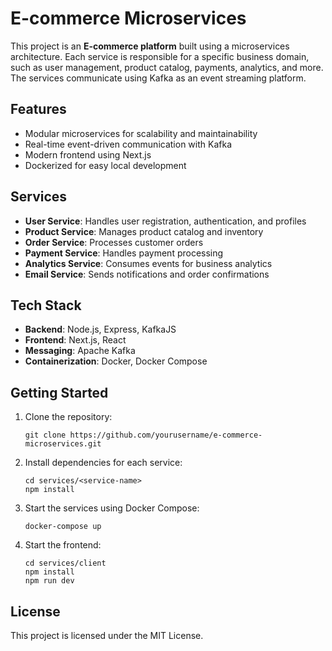 # E-commerce Microservices

This project is an **E-commerce platform** built using a microservices architecture. Each service is responsible for a specific business domain, such as user management, product catalog, payments, analytics, and more. The services communicate using Kafka as an event streaming platform.

## Features

- Modular microservices for scalability and maintainability
- Real-time event-driven communication with Kafka
- Modern frontend using Next.js
- Dockerized for easy local development

## Services

- **User Service**: Handles user registration, authentication, and profiles
- **Product Service**: Manages product catalog and inventory
- **Order Service**: Processes customer orders
- **Payment Service**: Handles payment processing
- **Analytics Service**: Consumes events for business analytics
- **Email Service**: Sends notifications and order confirmations

## Tech Stack

- **Backend**: Node.js, Express, KafkaJS
- **Frontend**: Next.js, React
- **Messaging**: Apache Kafka
- **Containerization**: Docker, Docker Compose

## Getting Started

1. Clone the repository:
   ```
   git clone https://github.com/yourusername/e-commerce-microservices.git
   ```
2. Install dependencies for each service:
   ```
   cd services/<service-name>
   npm install
   ```
3. Start the services using Docker Compose:
   ```
   docker-compose up
   ```
4. Start the frontend:
   ```
   cd services/client
   npm install
   npm run dev
   ```

## License

This project is licensed under the MIT License.